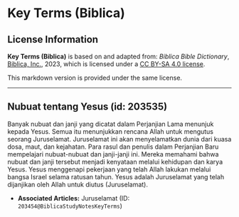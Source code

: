 # Key Terms (Biblica)

## License Information

**Key Terms (Biblica)** is based on and adapted from: _Biblica Bible Dictionary_, [Biblica, Inc.](https://www.biblica.com/), 2023, which is licensed under a [CC BY-SA 4.0 license](https://creativecommons.org/licenses/by-sa/4.0/legalcode.en).

This markdown version is provided under the same license.



--------------------------------

## Nubuat tentang Yesus (id: 203535)

Banyak nubuat dan janji yang dicatat dalam Perjanjian Lama menunjuk kepada Yesus. Semua itu menunjukkan rencana Allah untuk mengutus seorang Juruselamat. Juruselamat ini akan menyelamatkan dunia dari kuasa dosa, maut, dan kejahatan. Para rasul dan penulis dalam Perjanjian Baru mempelajari nubuat\-nubuat dan janji\-janji ini. Mereka memahami bahwa nubuat dan janji tersebut menjadi kenyataan melalui kehidupan dan karya Yesus. Yesus menggenapi pekerjaan yang telah Allah lakukan melalui bangsa Israel selama ratusan tahun. Yesus adalah Juruselamat yang telah dijanjikan oleh Allah untuk diutus (Juruselamat).

* **Associated Articles:** Juruselamat (ID: `203454@BiblicaStudyNotesKeyTerms`)

